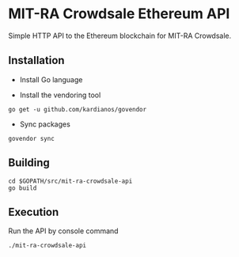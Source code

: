 # MIT-RA Crowdsale Ethereum API

Simple HTTP API to the Ethereum blockchain for MIT-RA Crowdsale.

## Installation

* Install Go language

* Install the vendoring tool

```console
go get -u github.com/kardianos/govendor
```

* Sync packages

```console
govendor sync
```

## Building

```console
cd $GOPATH/src/mit-ra-crowdsale-api
go build
```

## Execution

Run the API by console command

```console
./mit-ra-crowdsale-api
```
